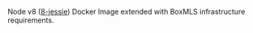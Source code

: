 Node v8 ([8-jessie](https://hub.docker.com/r/library/node/tags/8-jessie/)) Docker Image extended with BoxMLS infrastructure requirements.
